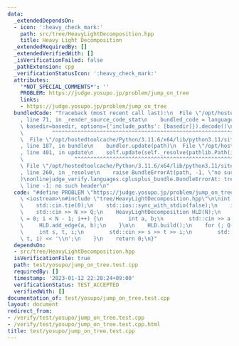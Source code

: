 ```yaml
---
data:
  _extendedDependsOn:
  - icon: ':heavy_check_mark:'
    path: src/tree/HeavyLightDecomposition.hpp
    title: Heavy Light Decomposition
  _extendedRequiredBy: []
  _extendedVerifiedWith: []
  _isVerificationFailed: false
  _pathExtension: cpp
  _verificationStatusIcon: ':heavy_check_mark:'
  attributes:
    '*NOT_SPECIAL_COMMENTS*': ''
    PROBLEM: https://judge.yosupo.jp/problem/jump_on_tree
    links:
    - https://judge.yosupo.jp/problem/jump_on_tree
  bundledCode: "Traceback (most recent call last):\n  File \"/opt/hostedtoolcache/Python/3.11.6/x64/lib/python3.11/site-packages/onlinejudge_verify/documentation/build.py\"\
    , line 71, in _render_source_code_stat\n    bundled_code = language.bundle(stat.path,\
    \ basedir=basedir, options={'include_paths': [basedir]}).decode()\n          \
    \         ^^^^^^^^^^^^^^^^^^^^^^^^^^^^^^^^^^^^^^^^^^^^^^^^^^^^^^^^^^^^^^^^^^^^^^^^^^^^^^^^^\n\
    \  File \"/opt/hostedtoolcache/Python/3.11.6/x64/lib/python3.11/site-packages/onlinejudge_verify/languages/cplusplus.py\"\
    , line 187, in bundle\n    bundler.update(path)\n  File \"/opt/hostedtoolcache/Python/3.11.6/x64/lib/python3.11/site-packages/onlinejudge_verify/languages/cplusplus_bundle.py\"\
    , line 401, in update\n    self.update(self._resolve(pathlib.Path(included), included_from=path))\n\
    \                ^^^^^^^^^^^^^^^^^^^^^^^^^^^^^^^^^^^^^^^^^^^^^^^^^^^^^^^^^\n \
    \ File \"/opt/hostedtoolcache/Python/3.11.6/x64/lib/python3.11/site-packages/onlinejudge_verify/languages/cplusplus_bundle.py\"\
    , line 260, in _resolve\n    raise BundleErrorAt(path, -1, \"no such header\"\
    )\nonlinejudge_verify.languages.cplusplus_bundle.BundleErrorAt: tree/HeavyLightDecomposition.hpp:\
    \ line -1: no such header\n"
  code: "#define PROBLEM \"https://judge.yosupo.jp/problem/jump_on_tree\"\n\n#include\
    \ <iostream>\n#include \"tree/HeavyLightDecomposition.hpp\"\n\nint main() {\n\
    \    std::cin.tie(0);\n    std::ios::sync_with_stdio(false);\n    int N, Q;\n\
    \    std::cin >> N >> Q;\n    HeavyLightDecomposition HLD(N);\n    for (int i\
    \ = 0; i < N - 1; i++) {\n        int a, b;\n        std::cin >> a >> b;\n   \
    \     HLD.add_edge(a, b);\n    }\n\n    HLD.build();\n    for (; Q--;) {\n   \
    \     int s, t, i;\n        std::cin >> s >> t >> i;\n        std::cout << HLD.jump(s,\
    \ t, i) << '\\n';\n    }\n    return 0;\n}"
  dependsOn:
  - src/tree/HeavyLightDecomposition.hpp
  isVerificationFile: true
  path: test/yosupo/jump_on_tree.test.cpp
  requiredBy: []
  timestamp: '2023-01-12 22:28:24+09:00'
  verificationStatus: TEST_ACCEPTED
  verifiedWith: []
documentation_of: test/yosupo/jump_on_tree.test.cpp
layout: document
redirect_from:
- /verify/test/yosupo/jump_on_tree.test.cpp
- /verify/test/yosupo/jump_on_tree.test.cpp.html
title: test/yosupo/jump_on_tree.test.cpp
---
```

